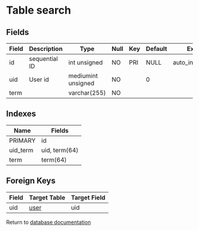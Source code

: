 Table search
===========



Fields
------

| Field | Description   | Type               | Null | Key | Default | Extra          |
| ----- | ------------- | ------------------ | ---- | --- | ------- | -------------- |
| id    | sequential ID | int unsigned       | NO   | PRI | NULL    | auto_increment |
| uid   | User id       | mediumint unsigned | NO   |     | 0       |                |
| term  |               | varchar(255)       | NO   |     |         |                |

Indexes
------------

| Name     | Fields        |
| -------- | ------------- |
| PRIMARY  | id            |
| uid_term | uid, term(64) |
| term     | term(64)      |

Foreign Keys
------------

| Field | Target Table | Target Field |
|-------|--------------|--------------|
| uid | [user](help/database/db_user) | uid |

Return to [database documentation](help/database)
